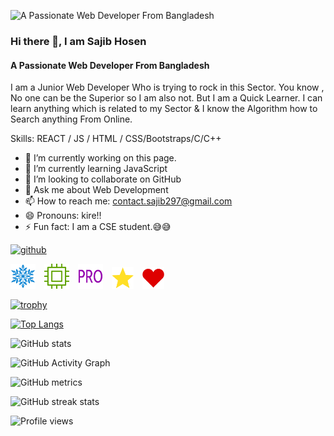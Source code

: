 ![A Passionate Web Developer From Bangladesh](https://scontent.fdac136-1.fna.fbcdn.net/v/t1.6435-9/52596198_622133501577916_946419910806863872_n.jpg?stp=c0.169.1024.1024a_dst-jpg_s851x315&_nc_cat=106&ccb=1-5&_nc_sid=da31f3&_nc_ohc=T5V-ewGJmCsAX9vCPyC&_nc_ht=scontent.fdac136-1.fna&oh=00_AT8g31_4_hERhKP8OU2DYu4pSgePnp6hOUI8RLEdHjXKTQ&oe=624B30C3)
### Hi there 👋, I am Sajib Hosen
#### A Passionate Web Developer From Bangladesh


I am a Junior Web Developer Who is trying to rock in this Sector. You know , No one can be the Superior so I am also not. But I am a Quick Learner. I can learn anything which is related to my Sector & I know the Algorithm how to Search anything From Online.

Skills:  REACT / JS / HTML / CSS/Bootstraps/C/C++

- 🔭 I’m currently working on this page. 
- 🌱 I’m currently learning JavaScript 
- 👯 I’m looking to collaborate on GitHub 
- 💬 Ask me about Web Development 
- 📫 How to reach me: contact.sajib297@gmail.com 
- 😄 Pronouns: kire!! 
- ⚡ Fun fact: I am a CSE student.😅😅 


[<img src='https://cdn.jsdelivr.net/npm/simple-icons@3.0.1/icons/github.svg' alt='github' height='40'>](https://github.com/Md-Sajib-Hosen)  

<a href='https://archiveprogram.github.com/'><img src='https://raw.githubusercontent.com/acervenky/animated-github-badges/master/assets/acbadge.gif' width='40' height='40'></a> <a href='https://docs.github.com/en/developers'><img src='https://raw.githubusercontent.com/acervenky/animated-github-badges/master/assets/devbadge.gif' width='40' height='40'></a> <a href='https://github.com/pricing'><img src='https://raw.githubusercontent.com/acervenky/animated-github-badges/master/assets/pro.gif' width='40' height='40'></a> <a href='https://stars.github.com/'><img src='https://raw.githubusercontent.com/acervenky/animated-github-badges/master/assets/starbadge.gif' width='35' height='35'></a> <a href='https://docs.github.com/en/github/supporting-the-open-source-community-with-github-sponsors'><img src='https://raw.githubusercontent.com/acervenky/animated-github-badges/master/assets/sponsorbadge.gif' width='35' height='35'></a> 

[![trophy](https://github-profile-trophy.vercel.app/?username=Md-Sajib-Hosen)](https://github.com/ryo-ma/github-profile-trophy)

[![Top Langs](https://github-readme-stats.vercel.app/api/top-langs/?username=Md-Sajib-Hosen)](https://github.com/anuraghazra/github-readme-stats)

![GitHub stats](https://github-readme-stats.vercel.app/api?username=Md-Sajib-Hosen&show_icons=true)  

![GitHub Activity Graph](https://activity-graph.herokuapp.com/graph?username=Md-Sajib-Hosen)  

![GitHub metrics](https://metrics.lecoq.io/Md-Sajib-Hosen)  

![GitHub streak stats](https://github-readme-streak-stats.herokuapp.com/?user=Md-Sajib-Hosen)  

![Profile views](https://gpvc.arturio.dev/Md-Sajib-Hosen)  

